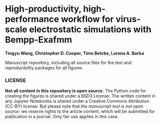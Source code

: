 # High-productivity, high-performance workflow for virus-scale electrostatic simulations with Bempp-Exafmm

**Tingyu Wang, Christopher D. Cooper, Timo Betcke, Lorena A. Barba**

Manuscript repository, including all source files for the text and reproducibility packages for all figures.

### LICENSE
**Not all content in this repository is open source.** The Python code for creating the figures is shared under a BSD3 License. The written content in any Jupyter Notebooks is shared under a Creative Commons Attribution (CC-BY) license. 
But please note that _the manuscript text is not open source;_ we reserve rights to the article content, which will be submitted for publication in a journal. Only fair use applies in this case.
